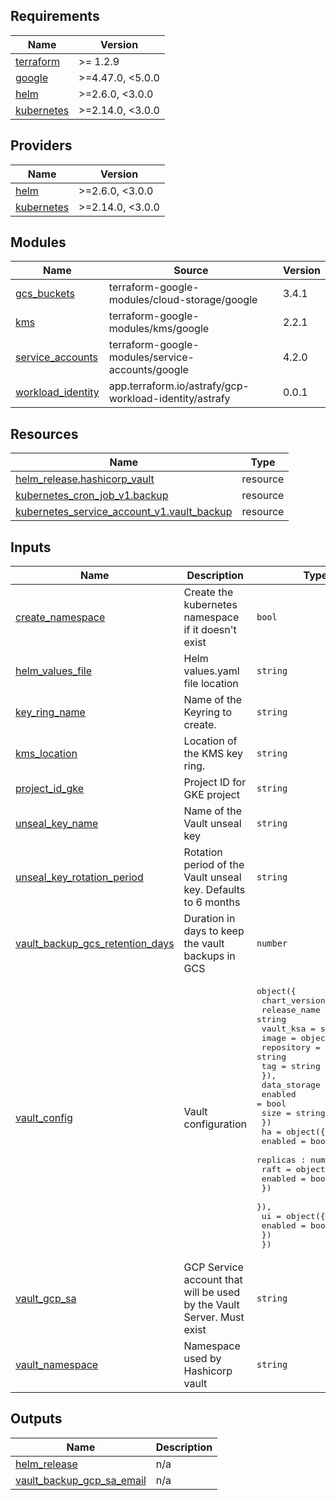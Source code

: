 <!-- BEGIN_TF_DOCS -->
## Requirements

| Name | Version |
|------|---------|
| <a name="requirement_terraform"></a> [terraform](#requirement\_terraform) | >= 1.2.9 |
| <a name="requirement_google"></a> [google](#requirement\_google) | >=4.47.0, <5.0.0 |
| <a name="requirement_helm"></a> [helm](#requirement\_helm) | >=2.6.0, <3.0.0 |
| <a name="requirement_kubernetes"></a> [kubernetes](#requirement\_kubernetes) | >=2.14.0, <3.0.0 |

## Providers

| Name | Version |
|------|---------|
| <a name="provider_helm"></a> [helm](#provider\_helm) | >=2.6.0, <3.0.0 |
| <a name="provider_kubernetes"></a> [kubernetes](#provider\_kubernetes) | >=2.14.0, <3.0.0 |

## Modules

| Name | Source | Version |
|------|--------|---------|
| <a name="module_gcs_buckets"></a> [gcs\_buckets](#module\_gcs\_buckets) | terraform-google-modules/cloud-storage/google | 3.4.1 |
| <a name="module_kms"></a> [kms](#module\_kms) | terraform-google-modules/kms/google | 2.2.1 |
| <a name="module_service_accounts"></a> [service\_accounts](#module\_service\_accounts) | terraform-google-modules/service-accounts/google | 4.2.0 |
| <a name="module_workload_identity"></a> [workload\_identity](#module\_workload\_identity) | app.terraform.io/astrafy/gcp-workload-identity/astrafy | 0.0.1 |

## Resources

| Name | Type |
|------|------|
| [helm_release.hashicorp_vault](https://registry.terraform.io/providers/hashicorp/helm/latest/docs/resources/release) | resource |
| [kubernetes_cron_job_v1.backup](https://registry.terraform.io/providers/hashicorp/kubernetes/latest/docs/resources/cron_job_v1) | resource |
| [kubernetes_service_account_v1.vault_backup](https://registry.terraform.io/providers/hashicorp/kubernetes/latest/docs/resources/service_account_v1) | resource |

## Inputs

| Name | Description | Type | Default | Required |
|------|-------------|------|---------|:--------:|
| <a name="input_create_namespace"></a> [create\_namespace](#input\_create\_namespace) | Create the kubernetes namespace if it doesn't exist | `bool` | `false` | no |
| <a name="input_helm_values_file"></a> [helm\_values\_file](#input\_helm\_values\_file) | Helm values.yaml file location | `string` | n/a | yes |
| <a name="input_key_ring_name"></a> [key\_ring\_name](#input\_key\_ring\_name) | Name of the Keyring to create. | `string` | n/a | yes |
| <a name="input_kms_location"></a> [kms\_location](#input\_kms\_location) | Location of the KMS key ring. | `string` | n/a | yes |
| <a name="input_project_id_gke"></a> [project\_id\_gke](#input\_project\_id\_gke) | Project ID for GKE project | `string` | n/a | yes |
| <a name="input_unseal_key_name"></a> [unseal\_key\_name](#input\_unseal\_key\_name) | Name of the Vault unseal key | `string` | n/a | yes |
| <a name="input_unseal_key_rotation_period"></a> [unseal\_key\_rotation\_period](#input\_unseal\_key\_rotation\_period) | Rotation period of the Vault unseal key. Defaults to 6 months | `string` | n/a | yes |
| <a name="input_vault_backup_gcs_retention_days"></a> [vault\_backup\_gcs\_retention\_days](#input\_vault\_backup\_gcs\_retention\_days) | Duration in days to keep the vault backups in GCS | `number` | `15` | no |
| <a name="input_vault_config"></a> [vault\_config](#input\_vault\_config) | Vault configuration | <pre>object({<br>    chart_version = string<br>    release_name  = string<br>    vault_ksa     = string<br>    image = object({<br>      repository = string<br>      tag        = string<br>    }),<br>    data_storage = object({<br>      enabled = bool<br>      size    = string<br>    })<br>    ha = object({<br>      enabled = bool<br>      replicas : number<br>      raft = object({<br>        enabled = bool<br>      })<br>    }),<br>    ui = object({<br>      enabled = bool<br>    })<br>  })</pre> | n/a | yes |
| <a name="input_vault_gcp_sa"></a> [vault\_gcp\_sa](#input\_vault\_gcp\_sa) | GCP Service account that will be used by the Vault Server. Must exist | `string` | n/a | yes |
| <a name="input_vault_namespace"></a> [vault\_namespace](#input\_vault\_namespace) | Namespace used by Hashicorp vault | `string` | n/a | yes |

## Outputs

| Name | Description |
|------|-------------|
| <a name="output_helm_release"></a> [helm\_release](#output\_helm\_release) | n/a |
| <a name="output_vault_backup_gcp_sa_email"></a> [vault\_backup\_gcp\_sa\_email](#output\_vault\_backup\_gcp\_sa\_email) | n/a |
<!-- END_TF_DOCS -->